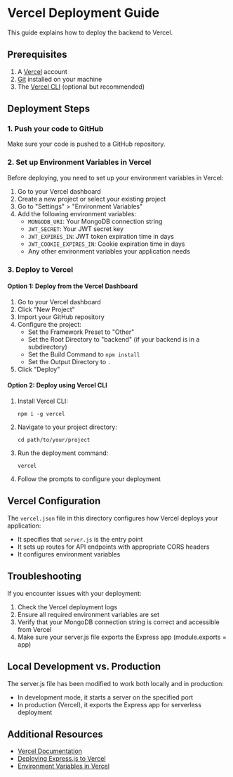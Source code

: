 # Vercel Deployment Guide

This guide explains how to deploy the backend to Vercel.

## Prerequisites

1. A [Vercel](https://vercel.com) account
2. [Git](https://git-scm.com/) installed on your machine
3. The [Vercel CLI](https://vercel.com/docs/cli) (optional but recommended)

## Deployment Steps

### 1. Push your code to GitHub

Make sure your code is pushed to a GitHub repository.

### 2. Set up Environment Variables in Vercel

Before deploying, you need to set up your environment variables in Vercel:

1. Go to your Vercel dashboard
2. Create a new project or select your existing project
3. Go to "Settings" > "Environment Variables"
4. Add the following environment variables:
   - `MONGODB_URI`: Your MongoDB connection string
   - `JWT_SECRET`: Your JWT secret key
   - `JWT_EXPIRES_IN`: JWT token expiration time in days
   - `JWT_COOKIE_EXPIRES_IN`: Cookie expiration time in days
   - Any other environment variables your application needs

### 3. Deploy to Vercel

#### Option 1: Deploy from the Vercel Dashboard

1. Go to your Vercel dashboard
2. Click "New Project"
3. Import your GitHub repository
4. Configure the project:
   - Set the Framework Preset to "Other"
   - Set the Root Directory to "backend" (if your backend is in a subdirectory)
   - Set the Build Command to `npm install`
   - Set the Output Directory to `.`
5. Click "Deploy"

#### Option 2: Deploy using Vercel CLI

1. Install Vercel CLI:
   ```
   npm i -g vercel
   ```

2. Navigate to your project directory:
   ```
   cd path/to/your/project
   ```

3. Run the deployment command:
   ```
   vercel
   ```

4. Follow the prompts to configure your deployment

## Vercel Configuration

The `vercel.json` file in this directory configures how Vercel deploys your application:

- It specifies that `server.js` is the entry point
- It sets up routes for API endpoints with appropriate CORS headers
- It configures environment variables

## Troubleshooting

If you encounter issues with your deployment:

1. Check the Vercel deployment logs
2. Ensure all required environment variables are set
3. Verify that your MongoDB connection string is correct and accessible from Vercel
4. Make sure your server.js file exports the Express app (module.exports = app)

## Local Development vs. Production

The server.js file has been modified to work both locally and in production:

- In development mode, it starts a server on the specified port
- In production (Vercel), it exports the Express app for serverless deployment

## Additional Resources

- [Vercel Documentation](https://vercel.com/docs)
- [Deploying Express.js to Vercel](https://vercel.com/guides/using-express-with-vercel)
- [Environment Variables in Vercel](https://vercel.com/docs/concepts/projects/environment-variables)

